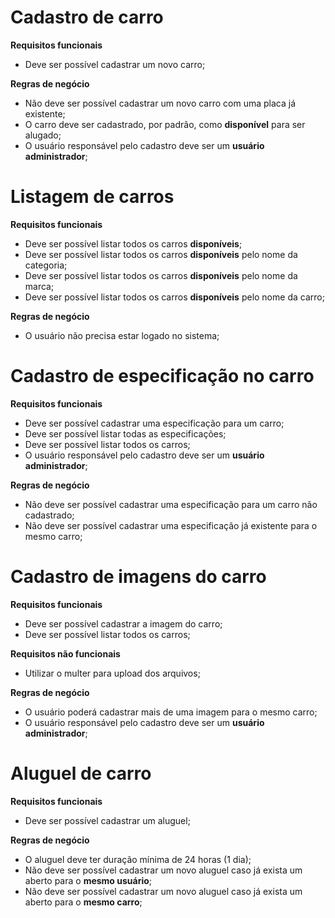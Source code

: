 # Cadastro de carro

**Requisitos funcionais**
- Deve ser possível cadastrar um novo carro;

**Regras de negócio**
- Não deve ser possível cadastrar um novo carro com uma placa já existente;
- O carro deve ser cadastrado, por padrão, como **disponível** para ser alugado;
- O usuário responsável pelo cadastro deve ser um **usuário administrador**;

# Listagem de carros

**Requisitos funcionais**
- Deve ser possível listar todos os carros **disponíveis**;
- Deve ser possível listar todos os carros **disponíveis** pelo nome da categoria;
- Deve ser possível listar todos os carros **disponíveis** pelo nome da marca;
- Deve ser possível listar todos os carros **disponíveis** pelo nome da carro;

**Regras de negócio**
- O usuário não precisa estar logado no sistema;

# Cadastro de especificação no carro

**Requisitos funcionais**
- Deve ser possível cadastrar uma especificação para um carro;
- Deve ser possível listar todas as especificações;
- Deve ser possível listar todos os carros;
- O usuário responsável pelo cadastro deve ser um **usuário administrador**;

**Regras de negócio**
- Não deve ser possível cadastrar uma especificação para um carro não cadastrado;
- Não deve ser possível cadastrar uma especificação já existente para o mesmo carro;

# Cadastro de imagens do carro

**Requisitos funcionais**
- Deve ser possível cadastrar a imagem do carro;
- Deve ser possível listar todos os carros;

**Requisitos não funcionais**
- Utilizar o multer para upload dos arquivos;

**Regras de negócio**
- O usuário poderá cadastrar mais de uma imagem para o mesmo carro;
- O usuário responsável pelo cadastro deve ser um **usuário administrador**;

# Aluguel de carro

**Requisitos funcionais**
- Deve ser possível cadastrar um aluguel;

**Regras de negócio**
- O aluguel deve ter duração mínima de 24 horas (1 dia);
- Não deve ser possível cadastrar um novo aluguel caso já exista um aberto para o **mesmo usuário**;
- Não deve ser possível cadastrar um novo aluguel caso já exista um aberto para o **mesmo carro**;